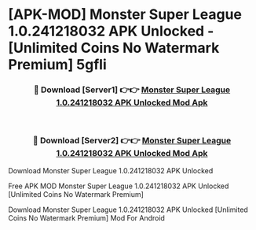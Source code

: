 # [APK-MOD] Monster Super League 1.0.241218032 APK Unlocked - [Unlimited Coins No Watermark Premium] 5gfli



<div align="center">
<h3>🔴 Download [Server1] 👉👉 <a href="https://momento.my/?title=Monster_Super_League_1.0.241218032_APK_Unlocked">Monster Super League 1.0.241218032 APK Unlocked Mod Apk</a></h3><br>

<h3>🔴 Download [Server2] 👉👉 <a href="https://momento.my/?title=Monster_Super_League_1.0.241218032_APK_Unlocked">Monster Super League 1.0.241218032 APK Unlocked Mod Apk</a></h3>
</div>



Download Monster Super League 1.0.241218032 APK Unlocked 

Free APK MOD Monster Super League 1.0.241218032 APK Unlocked [Unlimited Coins No Watermark Premium]

Download Monster Super League 1.0.241218032 APK Unlocked [Unlimited Coins No Watermark Premium] Mod For Android
